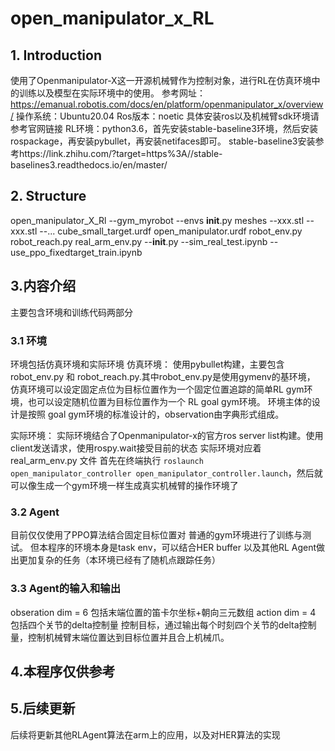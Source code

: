 # open_manipulator_x_RL
## 1. Introduction
使用了Openmanipulator-X这一开源机械臂作为控制对象，进行RL在仿真环境中的训练以及模型在实际环境中的使用。
参考网址：https://emanual.robotis.com/docs/en/platform/openmanipulator_x/overview/
操作系统：Ubuntu20.04
Ros版本：noetic
具体安装ros以及机械臂sdk环境请参考官网链接
RL环境：python3.6，首先安装stable-baseline3环境，然后安装rospackage，再安装pybullet，再安装netifaces即可。
stable-baseline3安装参考https://link.zhihu.com/?target=https%3A//stable-baselines3.readthedocs.io/en/master/

## 2. Structure
open_manipulator_X_Rl
--gym_myrobot
  --envs
      __init__.py
      meshes
      --xxx.stl
      --xxx.stl
      --...
      cube_small_target.urdf
      open_manipulator.urdf
      robot_env.py
      robot_reach.py
      real_arm_env.py
  --__init__.py
--sim_real_test.ipynb
--use_ppo_fixedtarget_train.ipynb

## 3.内容介绍
主要包含环境和训练代码两部分
### 3.1 环境
环境包括仿真环境和实际环境
仿真环境：
使用pybullet构建，主要包含robot_env.py 和 robot_reach.py.其中robot_env.py是使用gymenv的基环境，
仿真环境可以设定固定点位为目标位置作为一个固定位置追踪的简单RL gym环境，也可以设定随机位置为目标位置作为一个 RL goal gym环境。
环境主体的设计是按照 goal gym环境的标准设计的，observation由字典形式组成。

实际环境：
实际环境结合了Openmanipulator-x的官方ros server list构建。使用client发送请求，使用rospy.wait接受目前的状态
实际环境对应着 real_arm_env.py 文件
首先在终端执行 `roslaunch open_manipulator_controller open_manipulator_controller.launch`，然后就可以像生成一个gym环境一样生成真实机械臂的操作环境了

### 3.2 Agent
目前仅仅使用了PPO算法结合固定目标位置对 普通的gym环境进行了训练与测试。 但本程序的环境本身是task env，可以结合HER buffer 以及其他RL Agent做出更加复杂的任务（本环境已经有了随机点跟踪任务）


### 3.3 Agent的输入和输出
obseration dim = 6 包括末端位置的笛卡尔坐标+朝向三元数组
action dim = 4 包括四个关节的delta控制量
控制目标，通过输出每个时刻四个关节的delta控制量，控制机械臂末端位置达到目标位置并且合上机械爪。

## 4.本程序仅供参考

## 5.后续更新
后续将更新其他RLAgent算法在arm上的应用，以及对HER算法的实现
